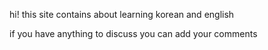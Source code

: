 hi! this site contains about learning korean and english 

if you have anything to discuss you can add your comments


